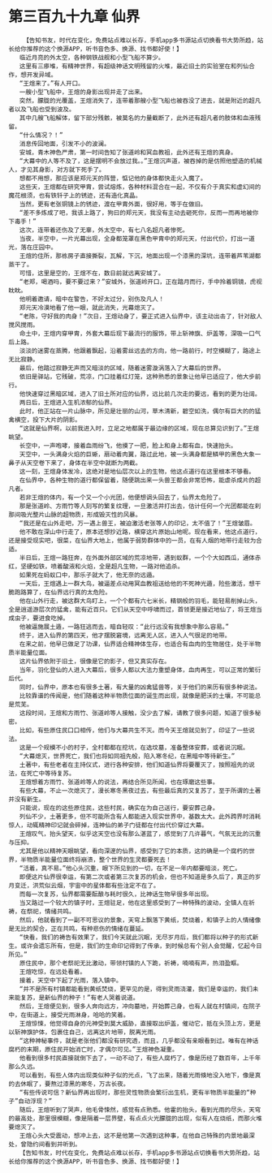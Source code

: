 # 第三百九十九章 仙界
        【告知书友，时代在变化，免费站点难以长存，手机app多书源站点切换看书大势所趋，站长给你推荐的这个换源APP，听书音色多、换源、找书都好使！】
       临近月亮的外太空，各种钢铁战舰和小型飞船不算少。
       这里有三瘆堆，有精神世界，有超级神话文明残留的火堆，最近旧土的实验室在和列仙合作，想开发异域。
       “王煊来了。”有人开口。
       一艘小型飞船中，王煊的身影出现并走了出来。
       突然，朦胧的光覆盖，王煊消失了，连带着那艘小型飞船也被吞没了进去，就是附近的超凡者以及飞船也受到波及。
       其中几艘飞船解体，留下部分残骸，被莫名的力量截断了，此外还有超凡者的肢体和血液残留。
       “什么情况？！”
       消息传回地面，引发不小的波澜。
       安城，青木神色严肃，第一时间告知了张道岭和冥血教祖，此外还有王煊的真身。
       “大幕中的人等不及了，这是摆明不会放过我。。”王煊沉声道，被吞掉的是仿照他塑造的机械人，才见其身影，对方就下死手了。
       想都不用想，那应该是郑元天的阵营，惦记他的身体都快走火入魔了。
       这些天，王煊都在研究甲胄，尝试熔炼，各种材料混合在一起，不仅有介于真实和虚幻间的魔花根须，也有铁钎子上的锈迹，还有造化真晶。
       当然，更有老张铜镜上的锈迹，渡在甲胄外面，很好用，等于在做旧。
       “差不多炼成了吧，我该上路了，狗曰的郑元天，我没有主动去砸死你，反而一而再地被你下毒手！”
       这次，连带着还伤及了无辜，外太空中，有七八名超凡者惨死。
       当夜，半空中，一片光幕出现，全身都笼罩在黑色甲胄中的郑元天，付出代价，打出一道光，落在庄园中。
       王煊的住所，那栋房子直接撕裂，瓦解，下沉，地面出现一个漆黑的深坑，连带着芦苇湖都蒸干了。
       可惜，这里是空的，王煊不在，数日前就远离安城了。
       “老郑，喝酒吗，要不要过来？”安城外，张道岭开口，正在踏月而行，手中拎着铜镜，虎视眈眈。
       他明着邀请，暗中在警告，不好太过分，别伤及凡人！
       郑元天冷漠地看了他一眼，就此消失，光幕熄灭了。
       “老陈，守好我的肉身！”次日，王煊动身了，要正式进入仙界中，该主动出击了，针对敌人搅风搅雨。
       命土中，王煊内穿甲胄，外套大幕后现下最流行的服饰，带上斩神旗、炉盖等，深吸一口气后上路。
       淡淡的迷雾在蒸腾，他跟着飘起，沿着雾丝远去的方向，他一路前行，时空模糊了，路途上无比寂静。
       最后，他踏过寂静无声而又暗淡的区域，随着迷雾漩涡落入了大幕后的世界。
       依旧是驿站，它残破，荒凉，门口挂着红灯笼，这种熟悉的景象让他早已适应了，他大步前行。
       他快速穿过黑暗区域，进入了旧土所对应的仙界，远比前几次走的要远，看到的更为壮阔。
       两日后，王煊进入生机浓郁的仙界。
       此时，他正站在一片山脉中，所见是壮丽的山河，草木清新，碧空如洗，偶尔有巨大的的猛禽横空，投下大片的阴影。
       “这就是仙界啊，以前我进入时，立足之地都属于最边缘的区域，现在总算见识到了。”王煊眺望。
       长空中，一声咆哮，接着血雨纷飞，他摸了一把，脸上和身上都有血，快速抬头。
       天空中，一头满身火焰的巨蜥，扇动着肉翼，路过此地，被一头满身都是鳞甲的黑色大象一鼻子从天空卷下来了，身体在半空中就断为两截。
       这一刻，王煊身体发冷，这绝对是地仙层次以上的生物，他这点道行在这里根本不够看。
       在仙界中，各种生物的道行都保留着，随便跳出来一头兽王都会非常恐怖，能虐杀成片的超凡者。
       若非王煊的体内，有一个又一个小光团，他便想调头回去了，仙界太危险了。
       那是张道岭、方雨竹等人刻写的繁复纹理，一旦激活并打出去，估计任何一个光团都能在刹那间吸光整片山脉的超物质，形成毁灭性的风暴。
       “我还是在山外走吧，万一遇上兽王，被迫激活老张等人的印记，太不值了！”王煊皱眉。
       他不敢在深山中行走了，原本还想抄近路，横穿这片原始山地呢。现在看来，他这点道行，还是接受现实吧，很菜，在仙界大地上，他属于弱势群体中的一员，在有人烟的地带行走较为合适。
       半日后，王煊一路狂奔，在外面外部区域的荒凉地带，遇到蚁群，一个个大如西瓜，通体赤红，坚硬如铁，喷着酸液和火焰，全是超凡生物，一路对他追杀。
       如果死在蚂蚁口中，那乐子就大了，他无奈的远遁。
       一天后，王煊遇上一群大鸟，被逼差点动用冥血教祖送给他的不死神光遁，险些激活，想干脆跑路算了，在仙界远行真的太危险。
       他在山外行走，被这群大鸟盯上，一个个都有六七米长，精钢般的羽毛，能轻易削掉山头，全是逍遥游层次的猛禽，能有近百只。它们从天空中呼啸而过，首领更是接近地仙了，将王煊当成虫子，要进食吃掉。
       他被逼施展土遁，一路狂逃而去，暗自轻叹：“此行远没有我想象中那么容易。”
       终于，进入仙界的第四天，他才摆脱窘境，远离无人区，进入人气很足的地带。
       在来之前，他早已做足了功课，仙界适合精神体生存，也适合有血肉的生物居住，处于半物质半能量位面。
       这片仙界依附于旧土，很像是它的影子，但又真实存在。
       当年，羽化登仙的人进入大幕后，很多人都以大法力重塑身体，血肉再生，可以正常的繁衍后代。
       同时，仙界中，原本也有很多土著，有大量的凶禽猛兽等，关于他们的来历有很多种说法。
       比较靠谱的传闻是，他们随着这种半物质位面的诞生而出现，就像是肥沃的土壤，不可能总是荒芜。
       这段时间，王煊和方雨竹、张道岭等人接触，没少去了解，请教了很多问题，知道了很多秘密。
       比如，有些原住民口口相传，他们与大幕共生不灭。而今天王煊就见到了，印证了一些说法。
       这是一个规模不小的村子，全村都都在挖坑，在选坟墓，准备整体安葬，或者说沉眠。
       “大幕熄灭，世界死亡，我们也将如同祖先般，陷入寒冬纪，在黑暗中等待新生。”
       土著中，有些老者在主持仪式，进行各种安排，他们知道仙界将要覆灭了，按照祖先的说法，在死亡中等待复苏。
       王煊想着方雨竹、张道岭等人的说法，再结合所见所闻，也在琢磨这些事。
       有些大幕，不止一次熄灭了，漫长寒冬黑夜过去，有些最后真的又复苏了，至于所谓的土著并没有新生。
       只能说，现在的这些原住民，这些村民，确实在为自己送行，要安葬己身。
       列仙不少，土著更多，但不可能所含有人都能进入现实世界中，基数太大。此外跨界时消耗惊人，动辄精神印记就会碎掉，连神仙的弟子门徒都在付出代价穿过大幕。
       王煊叹气，抬头望天，似乎这天空也没有那么湛蓝了，感觉到了几许暮气，气氛无比的沉重与压抑。
       尤其是他以精神天眼眺望，看向深邃的仙界，感受到了它的本质，这的确是一个腐朽的世界，半物质半能量位面终将崩溃，整个世界的生灵都要死去！
       “活着，真不易。”他心头沉重，眼下所见到的一切，在不足一年内都要暗淡，死亡。
       即便这片仙界很幸运，有第二次或者第三次复苏的机会，但也不知道是多久后了，真正的岁月变迁，洪荒似云烟，宇宙中的星体都有些注定不在了。
       而每一次复苏，仙界都需要酝酿与耗时很久，比神话生物早很多年出现。
       当又路过一个较大的镇子时，王煊驻足，他在这里感受到了一种特殊的波动，全镇人在祈祷，在祭祀，情绪共鸣。
       然后，他就看到了一副不可思议的景象，天穹上飘落下黄纸，焚烧着，和镇子上的人情绪像是无比的契合，正在共鸣，有种悲伤的情绪在蔓延。
       “快看，我们的祷告有效果了，我们今天就此沉眠，无尽岁月后，我们都将以种子的形式新生。或许会遗忘所有，但是，我们的生命印记得到了传承，到时候总有个别人会觉醒，忆起今日所见。”
       原住民中，那个老祭祀无比激动，带领村镇的人下跪，祈祷，喃喃有声，热泪盈眶。
       王煊吃惊，在远处看着。
       接着，天空中下起了光雨，落入镇中。
       “并不是所有村镇都能看到黄纸焚烧，更罕见的是，得到灵雨浇灌，我们是幸运的，我们未来能复苏，是新仙界的种子！”有老人哭着说道。
       然后，王煊便见到，很多人奔向远方，冲向墓地，开始葬己身，也有人就在村镇间，在院子中，在街道上，接受光雨淋身，哈哈的笑着。
       王煊惊悚，他觉得自身的元神受到莫大威胁，直接取出炉盖，催动它，抵在头顶上方，更是以斩神旗护体，包裹住自己，远离这片地带，脱离光雨。
       “这种神秘事件，就是老张他们都没有研究透，而且，几乎都没有亲眼看到过。唯有在神话腐朽的末期，原住民开始消亡时，才偶尔可见。”王煊神色凝重。
       他看到很多村民直接就倒下去了，一动不动了，有些人腐朽了，像是历经了数百年，上千年那么久远。
       可以看到，有些人体内出现类似种子似的光点，飞了出来，随着光雨倏地没入地下，像是真的去休眠了，要熬过漆黑的寒冬，万古长夜。
       “有些传说可信？新仙界再出现时，那些灵性物质会繁衍出生机，更有半物质半能量的“种子”自动浮现？”
       随后，王煊听到了哭声，他毛骨悚然，感觉有点熟悉。他霍的抬头，看到光雨的尽头，天穹的最高处，那里很模糊，像是隔着一层界壁，有点点火光朦胧的出现，似有人在烧纸，而那火堆要熄灭了。
       王煊心头大受震动，想冲上去，这不是他第一次遇到这种事，在他自己特殊的内景地最深处，曾隐约间看到并听到。
       【告知书友，时代在变化，免费站点难以长存，手机app多书源站点切换看书大势所趋，站长给你推荐的这个换源APP，听书音色多、换源、找书都好使！】